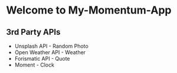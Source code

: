 # Welcome to My-Momentum-App

## 3rd Party APIs

- Unsplash API - Random Photo
- Open Weather API - Weather
- Forismatic API - Quote
- Moment - Clock
